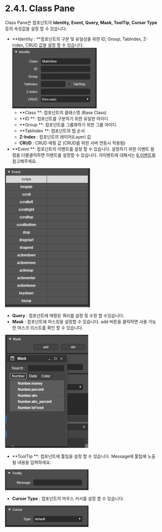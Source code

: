 # 2.4.1. Class Pane

Class Pane은 컴포넌트의 **Identity, Event, Query, Mask, ToolTip, Cursor Type** 등의 속성값을 설정 할 수 있습니다.

* **Identity : **컴포넌트의 구분 및 유일성을 위한 ID, Group, TabIndex, Z-index, CRUD 값을 설정 할 수 있습니다.![](../../.gitbook/assets/class_identity.png)
  * **Class **: 컴포넌트의 클래스명 \(Base Class\)
  * **ID **: 컴포넌트를 구분하기 위한 유일한 아이디
  * **Group **: 컴포넌트를 그룹화하기 위한 그룹 아이디
  * **TabIndex **: 컴포넌트의 탭 순서
  * **Z-Index** : 컴포넌트의 레이어\(Layer\) 값
  * **CRUD** : CRUD 매핑 값 \(CRUD를 위한 서버 연동시 적용됨\)
* **Event **: 컴포넌트의 이벤트를 설정 할 수 있습니다. 설정하기 위한 이벤트 컬럼을 더블클릭하면 이벤트를 설정할 수 있습니다. 각이벤트에 대해서는 [6.이벤트](https://github.com/asoosoft/spidergen-guidebook/tree/eeac9656bff5b368e79bf9dad544cae218642e17/c774-bca4-d2b8.md)를 참고해주세요.

![](../../.gitbook/assets/class_events.png)

* **Query** : 컴포넌트에 매핑된 쿼리를 설정 및 수정 할 수있습니다.
* **Mask** : 컴포넌트에 마스킹을 설정할 수 있습니다. add 버튼을 클릭하면 사용 가능한 마스크 리스트를 확인 할 수 있습니다.

![](../../.gitbook/assets/class_masking.png)

* **ToolTip **: 컴포넌트에 툴팁을 설정 할 수 있습니다. Message에 툴팁에 노출될 내용을 입력하세요.

![](../../.gitbook/assets/class_tooltip.png)

* **Cursor Type** : 컴포넌트의 마우스 커서를 설정 할 수 있습니다.

![](../../.gitbook/assets/class_cursortype.png)

